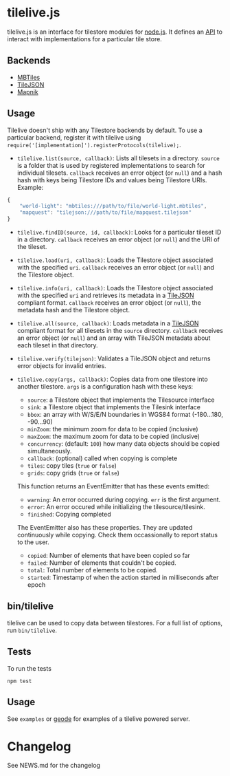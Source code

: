 # tilelive.js

tilelive.js is an interface for tilestore modules for [node.js](http://nodejs.org/). It defines an [API](https://github.com/mapbox/tilelive.js/blob/master/API.md) to interact with implementations for a particular tile store.

## Backends

- [MBTiles](https://github.com/mapbox/node-mbtiles)
- [TileJSON](https://github.com/mapbox/node-tilejson)
- [Mapnik](https://github.com/mapbox/tilelive-mapnik)

## Usage

Tilelive doesn't ship with any Tilestore backends by default. To use a particular backend, register it with tilelive using `require('[implementation]').registerProtocols(tilelive);`.

* `tilelive.list(source, callback)`: Lists all tilesets in a directory. `source` is a folder that is used by registered implementations to search for individual tilesets. `callback` receives an error object (or `null`) and a hash hash with keys being Tilestore IDs and values being Tilestore URIs. Example:

```javascript
{
    "world-light": "mbtiles:///path/to/file/world-light.mbtiles",
    "mapquest": "tilejson:///path/to/file/mapquest.tilejson"
}
```

* `tilelive.findID(source, id, callback)`: Looks for a particular tileset ID in a directory. `callback` receives an error object (or `null`) and the URI of the tileset.


* `tilelive.load(uri, callback)`: Loads the Tilestore object associated with the specified `uri`. `callback` receives an error object (or `null`) and the Tilestore object.

* `tilelive.info(uri, callback)`: Loads the Tilestore object associated with the specified `uri` and retrieves its metadata in a [TileJSON](http://github.com/mapbox/tilejson) compliant format. `callback` receives an error object (or `null`), the metadata hash and the Tilestore object.

* `tilelive.all(source, callback)`: Loads metadata in a [TileJSON](http://github.com/mapbox/tilejson) compliant format for all tilesets in the `source` directory. `callback` receives an error object (or `null`) and an array with TileJSON metadata about each tileset in that directory.


* `tilelive.verify(tilejson)`: Validates a TileJSON object and returns error objects for invalid entries.

* `tilelive.copy(args, callback)`: Copies data from one tilestore into another tilestore. `args` is a configuration hash with these keys:

  * `source`: a Tilestore object that implements the Tilesource interface
  * `sink`: a Tilestore object that implements the Tilesink interface
  * `bbox`: an array with W/S/E/N boundaries in WGS84 format (-180...180, -90...90)
  * `minZoom`: the minimum zoom for data to be copied (inclusive)
  * `maxZoom`: the maximum zoom for data to be copied (inclusive)
  * `concurrency`: (default: `100`) how many data objects should be copied simultaneously.
  * `callback`: (optional) called when copying is complete
  * `tiles`: copy tiles (`true` or `false`)
  * `grids`: copy grids (`true` or `false`)

  This function returns an EventEmitter that has these events emitted:

  * `warning`: An error occurred during copying. `err` is the first argument.
  * `error`: An error occured while initializing the tilesource/tilesink.
  * `finished`: Copying completed

  The EventEmitter also has these properties. They are updated continuously while copying. Check them occassionally to report status to the user.

  * `copied`: Number of elements that have been copied so far
  * `failed`: Number of elements that couldn't be copied.
  * `total`: Total number of elements to be copied.
  * `started`: Timestamp of when the action started in milliseconds after epoch

## bin/tilelive

tilelive can be used to copy data between tilestores. For a full list of options, run `bin/tilelive`.

## Tests

To run the tests

    npm test

## Usage

See `examples` or [geode](https://github.com/mapbox/geode) for examples of a tilelive powered server.

# Changelog

See NEWS.md for the changelog


